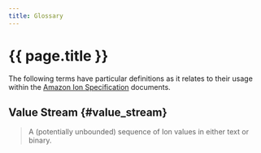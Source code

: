 ```yaml
---
title: Glossary
---
```


# {{ page.title }}

The following terms have particular definitions as it relates to their usage
within the [Amazon Ion Specification](spec.html) documents.

## Value Stream {#value_stream}
> A (potentially unbounded) sequence of Ion values in either text or binary.
